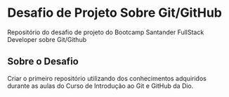 # Desafio de Projeto Sobre Git/GitHub 
Repositório do desafio de projeto do Bootcamp Santander FullStack Developer sobre Git/Github 

## Sobre o Desafio
Criar o primeiro repositório utilizando dos conhecimentos adquiridos durante as aulas do Curso de Introdução ao Git e GitHub da Dio.
